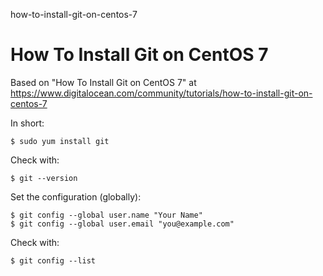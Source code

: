 how-to-install-git-on-centos-7
# How To Install Git on CentOS 7

Based on "How To Install Git on CentOS 7" at https://www.digitalocean.com/community/tutorials/how-to-install-git-on-centos-7


In short:

```$ sudo yum install git```

Check with:

```$ git --version```

Set the configuration (globally):

```
$ git config --global user.name "Your Name"
$ git config --global user.email "you@example.com"
```

Check with:

```$ git config --list```
